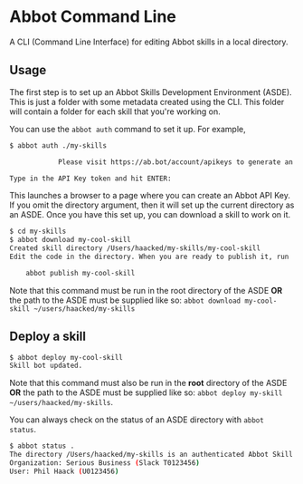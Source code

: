 # Abbot Command Line

A CLI (Command Line Interface) for editing Abbot skills in a local directory.

## Usage

The first step is to set up an Abbot Skills Development Environment (ASDE). This is just a folder with some metadata created using the CLI. This folder will contain a folder for each skill that you're working on.

You can use the `abbot auth` command to set it up. For example,

```bash
$ abbot auth ./my-skills

            Please visit https://ab.bot/account/apikeys to generate an authentication token. I will attempt to open your browser for you.

Type in the API Key token and hit ENTER:
```

This launches a browser to a page where you can create an Abbot API Key. If you omit the directory argument, then it will set up the current directory as an ASDE. Once you have this set up, you can download a skill to work on it.


```bash
$ cd my-skills
$ abbot download my-cool-skill
Created skill directory /Users/haacked/my-skills/my-cool-skill
Edit the code in the directory. When you are ready to publish it, run

    abbot publish my-cool-skill

```

Note that this command must be run in the root directory of the ASDE __OR__ the path to the ASDE must be supplied like so: `abbot download my-cool-skill ~/users/haacked/my-skills`

## Deploy a skill

```bash
$ abbot deploy my-cool-skill
Skill bot updated.
```

Note that this command must also be run in the __root__ directory of the ASDE  __OR__ the path to the ASDE must be supplied like so: `abbot deploy my-skill ~/users/haacked/my-skills`.

You can always check on the status of an ASDE directory with `abbot status`.

```bash
$ abbot status .
The directory /Users/haacked/my-skills is an authenticated Abbot Skill Development environment.
Organization: Serious Business (Slack T0123456)
User: Phil Haack (U0123456)
```
